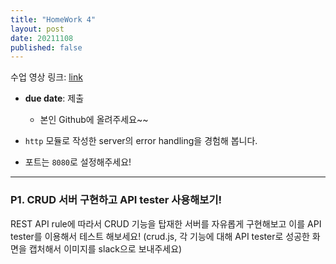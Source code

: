 ```yaml
---
title: "HomeWork 4"
layout: post
date: 20211108
published: false
---
```


수업 영상 링크: [link]()

- **due date**: 
 제출
  - 본인 Github에 올려주세요~~


- `http` 모듈로 작성한 server의 error handling을 경험해 봅니다.
- 포트는 `8080`로 설정해주세요!

<hr>

### P1. CRUD 서버 구현하고 API tester 사용해보기!

REST API rule에 따라서 CRUD 기능을 탑재한 서버를 자유롭게 구현해보고 이를 API tester를 이용해서 테스트 해보세요!
(crud.js, 각 기능에 대해 API tester로 성공한 화면을 캡처해서 이미지를 slack으로 보내주세요)




